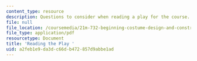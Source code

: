 ```yaml
---
content_type: resource
description: Questions to consider when reading a play for the course.
file: null
file_location: /coursemedia/21m-732-beginning-costume-design-and-construction-fall-2008/a2feb1e9da3dc66db472857d9abbe1ad_play_q.pdf
file_type: application/pdf
resourcetype: Document
title: 'Reading the Play '
uid: a2feb1e9-da3d-c66d-b472-857d9abbe1ad
---
```


